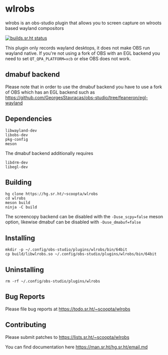 # wlrobs
wlrobs is an obs-studio plugin that allows you to screen capture on wlroots based wayland compositors

[![builds.sr.ht status](https://builds.sr.ht/~scoopta/wlrobs.svg)](https://builds.sr.ht/~scoopta/wlrobs?)

This plugin only records wayland desktops, it does not make OBS run wayland native. If you're not using a fork of OBS with an EGL backend you need to set `QT_QPA_PLATFORM=xcb` or else OBS does not work.

## dmabuf backend
Please note that in order to use the dmabuf backend you have to use a fork of OBS which has an EGL backend such as https://github.com/GeorgesStavracas/obs-studio/tree/feaneron/egl-wayland

## Dependencies
	libwayland-dev
	libobs-dev
	pkg-config
	meson
The dmabuf backend additionally requires

	libdrm-dev
	libegl-dev
## Building
	hg clone https://hg.sr.ht/~scoopta/wlrobs
	cd wlrobs
	meson build
	ninja -C build
The screencopy backend can be disabled with the `-Duse_scpy=false` meson option, likewise dmabuf can be disabled with `-Duse_dmabuf=false`

## Installing
	mkdir -p ~/.config/obs-studio/plugins/wlrobs/bin/64bit
	cp build/libwlrobs.so ~/.config/obs-studio/plugins/wlrobs/bin/64bit
## Uninstalling
	rm -rf ~/.config/obs-studio/plugins/wlrobs
## Bug Reports
Please file bug reports at https://todo.sr.ht/~scoopta/wlrobs
## Contributing
Please submit patches to https://lists.sr.ht/~scoopta/wlrobs

You can find documentation here https://man.sr.ht/hg.sr.ht/email.md
